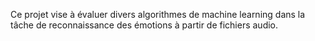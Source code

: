 Ce projet vise à évaluer divers algorithmes de machine learning dans la tâche de reconnaissance des émotions à partir de fichiers audio.
